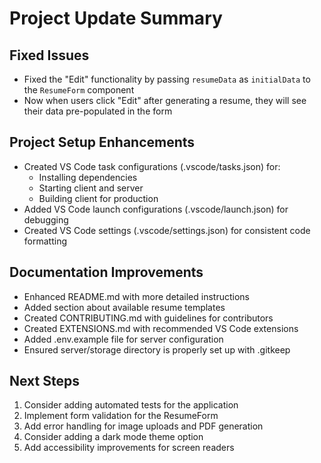 # Project Update Summary

## Fixed Issues
- Fixed the "Edit" functionality by passing `resumeData` as `initialData` to the `ResumeForm` component
- Now when users click "Edit" after generating a resume, they will see their data pre-populated in the form

## Project Setup Enhancements
- Created VS Code task configurations (.vscode/tasks.json) for:
  - Installing dependencies
  - Starting client and server
  - Building client for production
- Added VS Code launch configurations (.vscode/launch.json) for debugging
- Created VS Code settings (.vscode/settings.json) for consistent code formatting

## Documentation Improvements
- Enhanced README.md with more detailed instructions
- Added section about available resume templates
- Created CONTRIBUTING.md with guidelines for contributors
- Created EXTENSIONS.md with recommended VS Code extensions
- Added .env.example file for server configuration
- Ensured server/storage directory is properly set up with .gitkeep

## Next Steps
1. Consider adding automated tests for the application
2. Implement form validation for the ResumeForm
3. Add error handling for image uploads and PDF generation
4. Consider adding a dark mode theme option
5. Add accessibility improvements for screen readers
